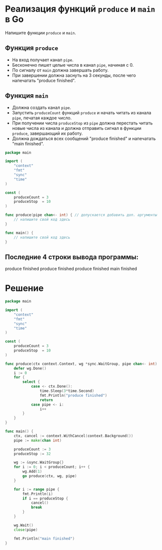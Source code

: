# Реализация функций `produce` и `main` в Go

Напишите функции `produce` и `main`.

## Функция `produce`
- На вход получает канал `pipe`.
- Бесконечно пишет целые числа в канал `pipe`, начиная с 0.
- По сигналу от `main` должна завершать работу.
- При завершении должна заснуть на 3 секунды, после чего напечатать "produce finished".

## Функция `main`
- Должна создать канал `pipe`.
- Запустить `produceCount` функций `produce` и начать читать из канала `pipe`, печатая каждое число.
- При получении числа `produceStop` из `pipe` должна перестать читать новые числа из канала и должна отправить сигнал в функции `produce`, завершающий их работу.
- Должна дождаться всех сообщений "produce finished" и напечатать "main finished".

```go
package main

import (
	"context"
	"fmt"
	"sync"
	"time"
)

const (
	produceCount = 3
	produceStop  = 10
)

func produce(pipe chan<- int) { // допускается добавить доп. аргументы
	// напишите свой код здесь
}

func main() {
	// напишите свой код здесь
}
```

## Последние 4 строки вывода программы:
produce finished
produce finished
produce finished
main finished

# Решение
```go
package main

import (
	"context"
	"fmt"
	"sync"
	"time"
)

const (
	produceCount = 3
	produceStop  = 10
)

func produce(ctx context.Context, wg *sync.WaitGroup, pipe chan<- int) {
	defer wg.Done()
	i := 0
	for {
		select {
			case <- ctx.Done():
				time.Sleep(3*time.Second)
				fmt.Println("produce finished")
				return
			case pipe <- i:
				i++
		}
	}
}

func main() {
	ctx, cancel := context.WithCancel(context.Background())
	pipe := make(chan int)

	produceCount := 3
	produceStop := 32

	wg := &sync.WaitGroup{}
	for i := 0; i < produceCount; i++ {
		wg.Add(1)
		go produce(ctx, wg, pipe)
	}

	for i := range pipe {
		fmt.Println(i)
		if i == produceStop {
			cancel()
			break
		}
	}

	wg.Wait()
	close(pipe)

	fmt.Println("main finished")
}
```
